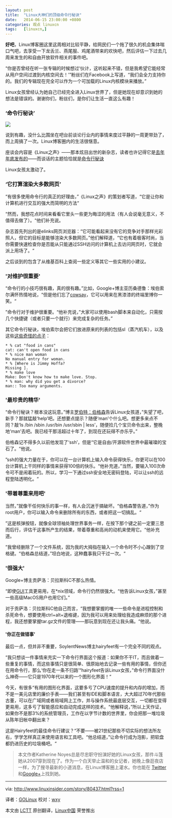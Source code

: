 ```yaml
---
layout: post
title:	"Linux大神们的顶级命令行秘诀"
date:	2014-06-15 23:00:00 +0800 
categories:	观点 linuxcn 
tags:	[linuxcn,]
---
```



**好吧**，Linux博客圈这里这周相对比较平静，给网民们一个拖了很久的机会集体喘口气吧，去享受一下龙舌兰、燕尾服、鸡尾酒带来的欢快吧，然后评估一下过去几周来发生的和自由开放软件相关的事件吧。


“你是否曾经在听一张专辑的时候想过‘伙计，这听起来不错，但是我希望它能经常从用户空间过渡到内核空间去！’”粉丝们在Facebook上写道，“我们会全力支持你的。我们的专辑现在完全可以作为一个可加载的Linux内核模块来播放。”


Linux女孩曾经认为她自己已经完全进入Linux世界了，但是她现在却意识到她的想法是错误的。谢谢你们，粉丝们，是你们让生活一直这么有趣！


### ‘命令行秘诀’


![](/Asserts/Images//attachment/album/201406/15/174239hc9udpmupdlz3ucz.jpg)


说到有趣，没什么比围坐在吧台前谈论行业内的事情来度过平静的一周更带劲了，而上周搞了一次。Linux博客圈内的生活很惬意。


座谈会内容是《Linux之声》——那本炫目出世的新杂志，读者也许记得它是[去年年底发布的](http://www.linuxinsider.com/story/79448.html)——而谈话的主题恰恰就是[命令行秘诀](http://www.linuxvoice.com/commandline-secrets/)


Linux女孩太激动了。


### ‘它打算渲染大多数网页’


“有很多使用命令行的真正的好理由，”《Linux之声》的策划者写道，“它是让你和计算机进行交互的强大而简明的方法“


“然而，我想花点时间来看看它里头一些更为晦涩的用法（有人会说毫无意义，不值得去做了）。“他们补充说。


杂志首先列出的是elinks网页浏览器：“它可能看起来没有它的竞争对手那样光彩照人，但它的目标是能够渲染大多数网页。”他们解释道，“它也有着极客时尚，当你需要快速检查你是否能从只能通过SSH访问的计算机上去访问网页时，它就会派上用场了。“


之后谈到的包含了从维基百科上查阅一些定义等其它一些实用的小建议。


### '对维护很重要'


“命令行的小技巧很有趣，真的很有趣。”比如，Google+博主亚历桑德鲁：埃伯索尔满怀热情地说，“但是他们忘了[cowsay](http://en.wikipedia.org/wiki/Cowsay)，它可以用来在黑漆漆的终端里博你一笑。“


”命令行对于维护很重要。“他补充说，”大家可以使用bash脚本来自动化，只需按几个快捷键（或者只要一个就行）来完成复杂的任务。”


其它命令行秘诀，埃伯索尔会把它们放进原来的列表的包括sl（蒸汽机车），以及这些[这些奇怪的点子](https://www.linux.com/community/blogs/133-general-linux/10408)：



```
* % cat "food in cans"
cat: can't open food in cans
* % nice man woman
No manual entry for woman.
* % [Where is Jimmy Hoffa?
Missing ].
* % make love
Make: Don't know how to make love. Stop.
* % man: why did you get a divorce?
man:: Too many arguments.

```

### '最珍贵的精华'


“命令行秘诀？根本没这玩意。”博主[罗伯特：伯格森](http://mrpogson.com/)告诉Linux女孩道，”失望了吧，新手？那就猛敲‘help’吧。还想要点提示？随便‘man’个什么吧。想更多来点不同？敲‘ls /bin /sbin /usr/bin /usr/sbin | less’，随便捡几个宝贝命令出来，整晚地‘man’去吧。我已经干那活超过十年了，到现在还玩得不亦乐乎。”


伯格森记不得多久以前他发现了‘ssh’，但是“它是自由/开源软件世界中最璀璨的宝石了。“他说。


”ssh的强大力量在于，你可以在一台计算机上输入命令获得快乐，你更可以在100台计算机上干同样的事情来获得100倍的快乐。“他补充道，”当然，要输入100次命令可不是闹着玩的。所以，学习一下通过ssh安全地无密码登陆，可以让ssh的远程登陆透明化。“


### '带着尊重来用吧'


当然，”就像干任何快乐的事一样，有人会沉迷于搞破坏。“伯格森警告道，”作为root用户，你可以输入命令来删除所有的东西，或者把这一切搞乱。“


”这是核弹按钮，就像全球领袖处理世界事务一样，在按下那个键之前一定要三思而后行，评估干这事所产生的结果，带着尊重和高尚的动机来使用它。“他补充道。


”我曾经删除了一个文件系统，因为我的大拇指在输入一个命令时不小心蹭到了空格键。“伯格森总结道，”坦白地说，这种蠢事我只干过一次。“


### '很强大'


Google+博主贡萨洛：贝拉斯科C不那么热情。


“即使[GUI](http://en.wikipedia.org/wiki/GUI)工具更易用，在\*nix领域，命令行仍然很强大。“他告诉Linux女孩，”甚至一些高级MacOS用户也用它们。”


对于贡萨洛：贝拉斯科C他自己而言，“我想要掌握的唯一一些命令是进程控制和杀死命令，想要使用ctrl+alt+退格键，因为我可以用来处理给我造成麻烦的那个进程，我还想要掌握tar.gz文件的管理——那玩意到现在还让我头痛。“他说。


#### '你正在做错事'


最后一点，但并非不重要，SoylentNews博主hairyfeet有一个完全不同的观点。


“我只想谈一件事情来充实一下命令行界面这个报道：如果你不干IT，而且做着一些重复的事情，而这些事情只是很简单、很原始地去记录一些有用的事情，但你还在用命令行，那么‘你在走一条不归路’“hairyfeet告诉Linux女孩，”命令行界面没什么神奇——它只是1970年代以来的一个图形化界面！“


今天，有很多“有用的图形化界面，这要多亏了CPU速度的提升和内存的增加，而不是一美元店里的廉价手表——我们甚至有IDE和脚本语言，大大超过70年代那些古董，可以在广域网或者局域网上工作，并与操作系统最底层交互，一切都在变得更易用，这多亏了智能感应和自动完成这样的技术。“他解释说，”所以上天作证，如果你不是那3%的系统管理员，工作在以字节计数的世界里，你会把那一堆垃圾从陈年旧帐中翻出来？


这是Hairyfeet的最佳命令行建议？“不要——被21世纪那些不切实际的想法所左右，学学怎样真正来使用语言和工具吧。“他总结道，”让命令行成为泡影，把软盘都扔进历史的垃圾桶吧。“



> 
> 本文作者Katherine Noyes总是尽忠职守扮演好她的Linux女孩，那件斗篷她从2007穿到现在了。作为一个白天举止温和的女记者，她晚上像逛夜店一样，为了搜寻最新的小道消息，在Linux博客圈上灌水。你也能在 [Twitter](http://twitter.com/noyesk)和[Google+](https://plus.google.com/+KatherineNoyes?rel=author)上找到她。
> 
> 
> 




---


via: <http://www.linuxinsider.com/story/80437.html?rss=1>


译者：[GOLinux](https://github.com/GOLinux) 校对：[wxy](https://github.com/wxy)


本文由 [LCTT](https://github.com/LCTT/TranslateProject) 原创翻译，[Linux中国](http://linux.cn/) 荣誉推出
